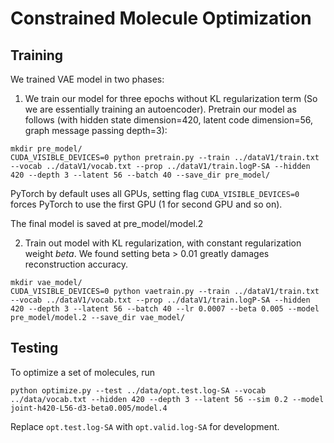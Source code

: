 # Constrained Molecule Optimization

## Training
We trained VAE model in two phases:
1. We train our model for three epochs without KL regularization term (So we are essentially training an autoencoder).
Pretrain our model as follows (with hidden state dimension=420, latent code dimension=56, graph message passing depth=3):

```aa
mkdir pre_model/
CUDA_VISIBLE_DEVICES=0 python pretrain.py --train ../dataV1/train.txt --vocab ../dataV1/vocab.txt --prop ../dataV1/train.logP-SA --hidden 420 --depth 3 --latent 56 --batch 40 --save_dir pre_model/
```

PyTorch by default uses all GPUs, setting flag `CUDA_VISIBLE_DEVICES=0` forces PyTorch to use the first GPU (1 for second GPU and so on).

The final model is saved at pre_model/model.2

2. Train out model with KL regularization, with constant regularization weight $beta$.
We found setting beta > 0.01 greatly damages reconstruction accuracy.
```
mkdir vae_model/
CUDA_VISIBLE_DEVICES=0 python vaetrain.py --train ../dataV1/train.txt --vocab ../dataV1/vocab.txt --prop ../dataV1/train.logP-SA --hidden 420 --depth 3 --latent 56 --batch 40 --lr 0.0007 --beta 0.005 --model pre_model/model.2 --save_dir vae_model/
```

## Testing
To optimize a set of molecules, run
```
python optimize.py --test ../data/opt.test.log-SA --vocab ../data/vocab.txt --hidden 420 --depth 3 --latent 56 --sim 0.2 --model joint-h420-L56-d3-beta0.005/model.4
```
Replace `opt.test.log-SA` with `opt.valid.log-SA` for development.
